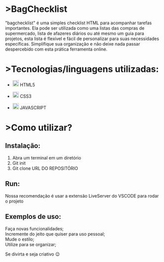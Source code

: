 # >BagChecklist

"bagchecklist" é uma simples checklist HTML para acompanhar tarefas importantes. Ela pode ser utilizada como uma listas das compras de supermercado, lista de afazeres diários ou até mesmo um guia para projetos, esta lista é flexível e fácil de personalizar para suas necessidades específicas. Simplifique sua organização e não deixe nada passar despercebido com esta prática ferramenta online.

# >Tecnologias/linguagens utilizadas:
- <img src="https://cdn.jsdelivr.net/gh/devicons/devicon/icons/html5/html5-original.svg" width="20" height="20"/> HTML5

- <img src="https://cdn.jsdelivr.net/gh/devicons/devicon/icons/css3/css3-original.svg" width="20" height="20"/> CSS3

- <img src="https://cdn.jsdelivr.net/gh/devicons/devicon/icons/javascript/javascript-original.svg" width="20" height="20"/> JAVASCRIPT

# >Como utilizar?
## Instalação:   
1. Abra um terminal em um diretório          
2. Git init        
3. Git clone URL DO REPOSITÓRIO

## Run:  
Nossa recomendação é usar a extensão LiveServer do VSCODE para rodar o projeto

## Exemplos de uso:  
Faça novas funcionalidades;  
Incremente do jeito que quiser para uso pessoal;  
Mude o estilo;   
Utilize para se organizar;

Se divirta e seja criativo 😉
